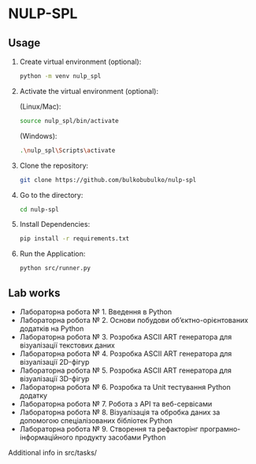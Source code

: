 # NULP-SPL

## Usage
1) Create virtual environment (optional):

   ```bash
   python -m venv nulp_spl
    ```
2) Activate the virtual environment (optional):

    (Linux/Mac):

   ```bash
   source nulp_spl/bin/activate
    ```

    (Windows):

   ```bash
   .\nulp_spl\Scripts\activate
    ```

3) Clone the repository:

   ```bash
   git clone https://github.com/bulkobubulko/nulp-spl
    ```
4) Go to the directory:

   ```bash
   cd nulp-spl
    ```

5) Install Dependencies:

   ```bash
   pip install -r requirements.txt
    ```

6) Run the Application:

   ```bash
   python src/runner.py
    ```

## Lab works

- Лабораторна робота № 1. Введення в Python
- Лабораторна робота № 2. Основи побудови об’єктно-орієнтованих додатків на Python
- Лабораторна робота № 3. Розробка ASCII ART генератора для візуалізації текстових даних 
- Лабораторна робота № 4. Розробка ASCII ART генератора для візуалізації 2D-фігур
- Лабораторна робота № 5. Розробка ASCII ART генератора для візуалізації 3D-фігур 
- Лабораторна робота № 6. Розробка та Unit тестування Python додатку 
- Лабораторна робота № 7. Робота з API та веб-сервісами 
- Лабораторна робота № 8. Візуалізація та обробка даних за допомогою спеціалізованих бібліотек Python 
- Лабораторна робота № 9. Створення та рефакторінг програмно-інформаційного продукту засобами Python

Additional info in src/tasks/